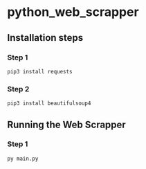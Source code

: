 # python_web_scrapper

## Installation steps

### Step 1
```
pip3 install requests
```

### Step 2
```
pip3 install beautifulsoup4
```

## Running the Web Scrapper

### Step 1

```
py main.py
```